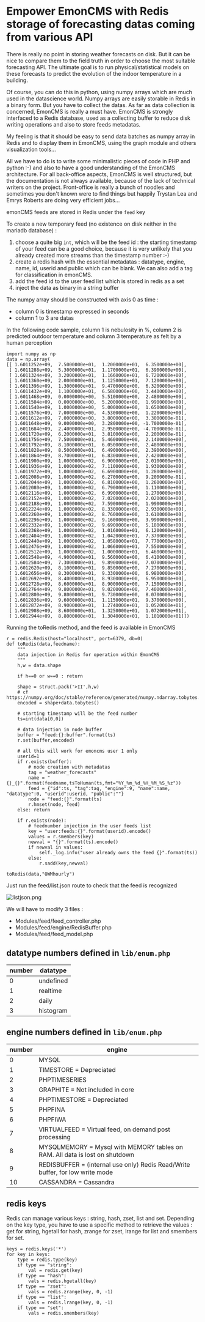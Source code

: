 # Empower EmonCMS with Redis storage of forecasting datas coming from various API

There is really no point in storing weather forecasts on disk. But it can be nice to compare them to the field truth in order to choose the most suitable forecasting API. The ultimate goal is to run physical/statistical models on these forecasts to predict the evolution of the indoor temperature in a building. 

Of course, you can do this in python, using numpy arrays which are much used in the datascience world. Numpy arrays are easily storable in Redis in a binary form. But you have to collect the datas. As far as data collection is concerned, EmonCMS is really a must have. EmonCMS is strongly interfaced to a Redis database, used as a collecting buffer to reduce disk writing operations and also to store feeds metadatas.

My feeling is that it should be easy to send data batches as numpy array in Redis and to display them in EmonCMS, using the graph module and others visualization tools...

All we have to do is to write some minimalistic pieces of code in PHP and python :-) and also to have a good understanding of the EmonCMS architecture. For all back-office aspects, EmonCMS is well structured, but the documentation is not always available, because of the lack of technical writers on the project. Front-office is really a bunch of noodles and sometimes you don't known were to find things but happily Trystan Lea and Emrys Roberts are doing very efficient jobs...

emonCMS feeds are stored in Redis under the `feed` key

To create a new temporary feed (no existence on disk neither in the mariadb database) :
1) choose a quite big `int`, which will be the feed id : the starting timestamp of your feed can be a good choice, because it is very unlikely that you already created more streams than the timestamp number :-)
2) create a redis hash with the essential metadatas : datatype, engine, name, id, userid and public which can be blank. We can also add a tag for classification in emonCMS.
3) add the feed id to the user feed list which is stored in redis as a set
4) inject the data as binary in a string buffer

The numpy array should be constructed with axis 0 as time :
- column 0 is timestamp expressed in seconds
- column 1 to 3 are datas

In the following code sample, column 1 is nebulosity in %, column 2 is predicted outdoor temperature and column 3 temperature as felt by a human perception
```
import numpy as np
data = np.array(
[[ 1.6011252e+09,  7.5000000e+01,  1.2000000e+01,  6.3500000e+00],
 [ 1.6011288e+09,  5.3000000e+01,  1.1700000e+01,  6.3900000e+00],
 [ 1.6011324e+09,  3.2000000e+01,  1.1660000e+01,  6.7200000e+00],
 [ 1.6011360e+09,  2.0000000e+01,  1.1250000e+01,  7.1200000e+00],
 [ 1.6011396e+09,  1.3000000e+01,  9.4700000e+00,  6.3200000e+00],
 [ 1.6011432e+09,  1.1000000e+01,  6.5800000e+00,  3.4400000e+00],
 [ 1.6011468e+09,  0.0000000e+00,  5.5100000e+00,  2.4800000e+00],
 [ 1.6011504e+09,  0.0000000e+00,  5.2000000e+00,  1.9900000e+00],
 [ 1.6011540e+09,  1.0000000e+00,  5.0000000e+00,  1.6500000e+00],
 [ 1.6011576e+09,  7.0000000e+00,  4.5300000e+00,  1.2200000e+00],
 [ 1.6011612e+09,  7.0000000e+00,  3.8000000e+00,  3.3000000e-01],
 [ 1.6011648e+09,  9.0000000e+00,  3.2800000e+00, -1.7000000e-01],
 [ 1.6011684e+09,  2.4000000e+01,  2.9500000e+00, -4.7000000e-01],
 [ 1.6011720e+09,  6.2000000e+01,  3.8100000e+00,  2.2000000e-01],
 [ 1.6011756e+09,  7.5000000e+01,  5.4600000e+00,  2.1400000e+00],
 [ 1.6011792e+09,  8.1000000e+01,  6.0500000e+00,  2.4800000e+00],
 [ 1.6011828e+09,  8.5000000e+01,  6.4900000e+00,  2.3900000e+00],
 [ 1.6011864e+09,  8.7000000e+01,  6.8300000e+00,  2.4200000e+00],
 [ 1.6011900e+09,  1.0000000e+02,  6.9000000e+00,  2.0100000e+00],
 [ 1.6011936e+09,  1.0000000e+02,  7.1100000e+00,  1.9300000e+00],
 [ 1.6011972e+09,  1.0000000e+02,  6.6900000e+00,  1.2800000e+00],
 [ 1.6012008e+09,  1.0000000e+02,  6.2700000e+00,  9.2000000e-01],
 [ 1.6012044e+09,  1.0000000e+02,  6.8100000e+00,  1.2600000e+00],
 [ 1.6012080e+09,  1.0000000e+02,  6.7900000e+00,  1.1100000e+00],
 [ 1.6012116e+09,  1.0000000e+02,  6.9900000e+00,  1.2700000e+00],
 [ 1.6012152e+09,  1.0000000e+02,  7.0200000e+00,  2.0200000e+00],
 [ 1.6012188e+09,  1.0000000e+02,  7.5900000e+00,  1.9900000e+00],
 [ 1.6012224e+09,  1.0000000e+02,  8.3300000e+00,  2.9300000e+00],
 [ 1.6012260e+09,  1.0000000e+02,  8.7600000e+00,  3.6100000e+00],
 [ 1.6012296e+09,  1.0000000e+02,  9.1600000e+00,  3.9900000e+00],
 [ 1.6012332e+09,  1.0000000e+02,  9.6900000e+00,  5.1800000e+00],
 [ 1.6012368e+09,  1.0000000e+02,  1.0160000e+01,  6.1200000e+00],
 [ 1.6012404e+09,  1.0000000e+02,  1.0420000e+01,  7.3700000e+00],
 [ 1.6012440e+09,  1.0000000e+02,  1.0580000e+01,  7.7700000e+00],
 [ 1.6012476e+09,  1.0000000e+02,  1.0660000e+01,  7.5500000e+00],
 [ 1.6012512e+09,  1.0000000e+02,  1.0000000e+01,  6.4600000e+00],
 [ 1.6012548e+09,  4.9000000e+01,  9.5600000e+00,  6.4100000e+00],
 [ 1.6012584e+09,  7.3000000e+01,  9.8900000e+00,  7.0700000e+00],
 [ 1.6012620e+09,  8.1000000e+01,  9.8500000e+00,  7.2700000e+00],
 [ 1.6012656e+09,  8.3000000e+01,  9.3300000e+00,  6.9800000e+00],
 [ 1.6012692e+09,  8.4000000e+01,  8.9300000e+00,  6.9500000e+00],
 [ 1.6012728e+09,  8.6000000e+01,  8.9000000e+00,  7.1500000e+00],
 [ 1.6012764e+09,  9.8000000e+01,  9.0200000e+00,  7.4000000e+00],
 [ 1.6012800e+09,  9.8000000e+01,  9.7300000e+00,  8.0700000e+00],
 [ 1.6012836e+09,  9.6000000e+01,  1.1150000e+01,  9.3700000e+00],
 [ 1.6012872e+09,  8.9000000e+01,  1.2740000e+01,  1.0520000e+01],
 [ 1.6012908e+09,  8.6000000e+01,  1.3250000e+01,  1.0720000e+01],
 [ 1.6012944e+09,  8.8000000e+01,  1.3040000e+01,  1.1010000e+01]])
```
Running the toRedis method, and the feed is available in EmonCMS 

```
r = redis.Redis(host="localhost", port=6379, db=0)
def toRedis(data,feedname):
    """
    data injection in Redis for operation within EmonCMS
    """
    h,w = data.shape

    if h==0 or w==0 : return

    shape = struct.pack('>II',h,w)
    # cf https://numpy.org/doc/stable/reference/generated/numpy.ndarray.tobytes.html
    encoded = shape+data.tobytes()

    # starting timestamp will be the feed number
    ts=int(data[0,0])

    # data injection in node buffer
    buffer = "feed:{}:buffer".format(ts)
    r.set(buffer,encoded)

    # all this will work for emoncms user 1 only
    userid=1
    if r.exists(buffer):
        # node creation with metadatas
        tag = "weather_forecasts"
        name = "{}_{}".format(feedname,tsToHuman(ts,fmt="%Y_%m_%d_%H_%M_%S_%z"))
        feed = {"id":ts, "tag":tag, "engine":9, "name":name, "datatype":0, "userid":userid, "public":""}
        node = "feed:{}".format(ts)
        r.hmset(node, feed)
    else: return

    if r.exists(node):
        # feednumber injection in the user feeds list
        key = "user:feeds:{}".format(userid).encode()
        values = r.smembers(key)
        newval = "{}".format(ts).encode()
        if newval in values:
            self._log.info("user already owns the feed {}".format(ts))
        else:
            r.sadd(key,newval)

toRedis(data,"OWMhourly")
```
Just run the feed/list.json route to check that the feed is recognized

![listjson.png](images/listjson.png)

We will have to modify 3 files :
- Modules/feed/feed_controller.php
- Modules/feed/engine/RedisBuffer.php
- Modules/feed/feed_model.php

## datatype numbers defined in `lib/enum.php`

number|datatype
--|--
0|undefined
1|realtime
2|daily
3|histogram

## engine numbers defined in `lib/enum.php`

number|engine
--|--
0|MYSQL
1|TIMESTORE = Depreciated
2|PHPTIMESERIES
3|GRAPHITE = Not included in core
4|PHPTIMESTORE = Depreciated
5|PHPFINA
6|PHPFIWA
7|VIRTUALFEED = Virtual feed, on demand post processing
8|MYSQLMEMORY = Mysql with MEMORY tables on RAM. All data is lost on shutdown
9|REDISBUFFER = (internal use only) Redis Read/Write buffer, for low write mode
10|CASSANDRA = Cassandra

## redis keys
Redis can manage various keys : string, hash, zset, list and set. Depending on the key type, you have to use a specific method to retrieve the values : get for string, hgetall for hash, zrange for zset, lrange for list and smembers for set.
```
keys = redis.keys('*')
for key in keys:
    type = redis.type(key)
    if type == "string":
        val = redis.get(key)
    if type == "hash":
        vals = redis.hgetall(key)
    if type == "zset":
        vals = redis.zrange(key, 0, -1)
    if type == "list":
        vals = redis.lrange(key, 0, -1)
    if type == "set":
        vals = redis.smembers(key)
```
